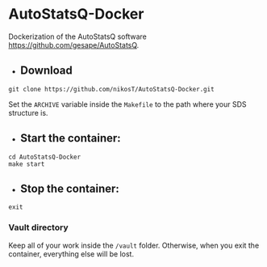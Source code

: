 # AutoStatsQ-Docker
Dockerization of the AutoStatsQ software https://github.com/gesape/AutoStatsQ.

* ## Download
```
git clone https://github.com/nikosT/AutoStatsQ-Docker.git
```
Set the ```ARCHIVE``` variable inside the ```Makefile``` to the path where your SDS structure is.


* ## Start the container:
```
cd AutoStatsQ-Docker
make start
```

* ## Stop the container:
```
exit
```

### Vault directory
Keep all of your work inside the ```/vault``` folder. Otherwise, when you exit the container, everything else will be lost.
